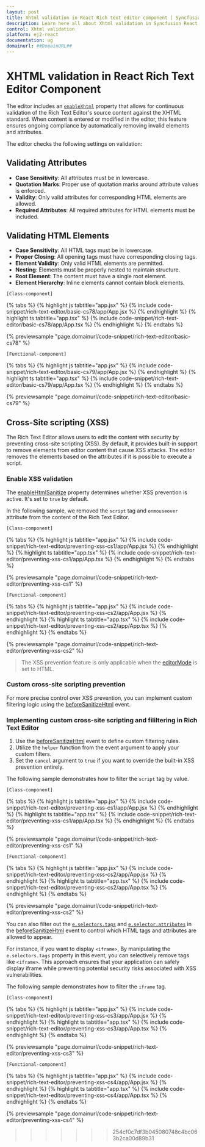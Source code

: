 ```yaml
---
layout: post
title: Xhtml validation in React Rich text editor component | Syncfusion
description: Learn here all about Xhtml validation in Syncfusion React Rich text editor component of Syncfusion Essential JS 2 and more.
control: Xhtml validation 
platform: ej2-react
documentation: ug
domainurl: ##DomainURL##
---
```


# XHTML validation in React Rich Text Editor Component

The editor includes an [`enableXhtml`](https://ej2.syncfusion.com/react/documentation/api/rich-text-editor/#enablexhtml) property that allows for continuous validation of the Rich Text Editor's source content against the XHTML standard. When content is entered or modified in the editor, this feature ensures ongoing compliance by automatically removing invalid elements and attributes.

The editor checks the following settings on validation:

## Validating Attributes

* **Case Sensitivity**: All attributes must be in lowercase.
* **Quotation Marks**: Proper use of quotation marks around attribute values is enforced.
* **Validity**: Only valid attributes for corresponding HTML elements are allowed.
* **Required Attributes**: All required attributes for HTML elements must be included.

## Validating HTML Elements
* **Case Sensitivity**: All HTML tags must be in lowercase.
* **Proper Closing**: All opening tags must have corresponding closing tags.
* **Element Validity**: Only valid HTML elements are permitted.
* **Nesting**: Elements must be properly nested to maintain structure.
* **Root Element**: The content must have a single root element.
* **Element Hierarchy**: Inline elements cannot contain block elements.

`[Class-component]`

{% tabs %}
{% highlight js tabtitle="app.jsx" %}
{% include code-snippet/rich-text-editor/basic-cs78/app/App.jsx %}
{% endhighlight %}
{% highlight ts tabtitle="app.tsx" %}
{% include code-snippet/rich-text-editor/basic-cs78/app/App.tsx %}
{% endhighlight %}
{% endtabs %}

 {% previewsample "page.domainurl/code-snippet/rich-text-editor/basic-cs78" %}

`[Functional-component]`

{% tabs %}
{% highlight js tabtitle="app.jsx" %}
{% include code-snippet/rich-text-editor/basic-cs79/app/App.jsx %}
{% endhighlight %}
{% highlight ts tabtitle="app.tsx" %}
{% include code-snippet/rich-text-editor/basic-cs79/app/App.tsx %}
{% endhighlight %}
{% endtabs %}

 {% previewsample "page.domainurl/code-snippet/rich-text-editor/basic-cs79" %}

## Cross-Site scripting (XSS)

The Rich Text Editor allows users to edit the content with security by preventing cross-site scripting (XSS). By default, it provides built-in support to remove elements from editor content that cause XSS attacks. The editor removes the elements based on the attributes if it is possible to execute a script.

### Enable XSS validation

The [enableHtmlSanitize](https://ej2.syncfusion.com/react/documentation/api/rich-text-editor/#enablehtmlsanitizer) property determines whether XSS prevention is active. It's set to `true` by default.

In the following sample, we removed the `script` tag and `onmouseover` attribute from the content of the Rich Text Editor.

`[Class-component]`

{% tabs %}
{% highlight js tabtitle="app.jsx" %}
{% include code-snippet/rich-text-editor/preventing-xss-cs1/app/App.jsx %}
{% endhighlight %}
{% highlight ts tabtitle="app.tsx" %}
{% include code-snippet/rich-text-editor/preventing-xss-cs1/app/App.tsx %}
{% endhighlight %}
{% endtabs %}

 {% previewsample "page.domainurl/code-snippet/rich-text-editor/preventing-xss-cs1" %}

`[Functional-component]`

{% tabs %}
{% highlight js tabtitle="app.jsx" %}
{% include code-snippet/rich-text-editor/preventing-xss-cs2/app/App.jsx %}
{% endhighlight %}
{% highlight ts tabtitle="app.tsx" %}
{% include code-snippet/rich-text-editor/preventing-xss-cs2/app/App.tsx %}
{% endhighlight %}
{% endtabs %}

 {% previewsample "page.domainurl/code-snippet/rich-text-editor/preventing-xss-cs2" %}

> The XSS prevention feature is only applicable when the [editorMode](https://ej2.syncfusion.com/react/documentation/api/rich-text-editor#editormode) is set to HTML.

### Custom cross-site scripting prevention

For more precise control over XSS prevention, you can implement custom filtering logic using the [beforeSanitizeHtml](https://ej2.syncfusion.com/react/documentation/api/rich-text-editor/#beforesanitizehtml) event.

### Implementing custom cross-site scripting and fililtering in Rich Text Editor

1. Use the [beforeSanitizeHtml](https://ej2.syncfusion.com/react/documentation/api/rich-text-editor/#beforesanitizehtml) event to define custom filtering rules.
2. Utilize the `helper` function from the event argument to apply your custom filters.
3. Set the `cancel` argument to `true` if you want to override the built-in XSS prevention entirely.

The following sample demonstrates how to filter the `script` tag by value.

`[Class-component]`

{% tabs %}
{% highlight js tabtitle="app.jsx" %}
{% include code-snippet/rich-text-editor/preventing-xss-cs1/app/App.jsx %}
{% endhighlight %}
{% highlight ts tabtitle="app.tsx" %}
{% include code-snippet/rich-text-editor/preventing-xss-cs1/app/App.tsx %}
{% endhighlight %}
{% endtabs %}

 {% previewsample "page.domainurl/code-snippet/rich-text-editor/preventing-xss-cs1" %}

`[Functional-component]`

{% tabs %}
{% highlight js tabtitle="app.jsx" %}
{% include code-snippet/rich-text-editor/preventing-xss-cs2/app/App.jsx %}
{% endhighlight %}
{% highlight ts tabtitle="app.tsx" %}
{% include code-snippet/rich-text-editor/preventing-xss-cs2/app/App.tsx %}
{% endhighlight %}
{% endtabs %}

 {% previewsample "page.domainurl/code-snippet/rich-text-editor/preventing-xss-cs2" %}

You can also filter out the [`e.selectors.tags`](https://ej2.syncfusion.com/react/documentation/api/rich-text-editor/sanitizeSelectors/#tags) and [`e.selector.attributes`](https://ej2.syncfusion.com/react/documentation/api/rich-text-editor/sanitizeSelectors/#attributes) in the [beforeSanitizeHtml](https://ej2.syncfusion.com/react/documentation/api/rich-text-editor/#beforesanitizehtml) event to control which HTML tags and attributes are allowed to appear. 

For instance, if you want to display `<iframe>`, By manipulating the `e.selectors.tags` property in this event, you can selectively remove tags like `<iframe>`. This approach ensures that your application can safely display iframe while preventing potential security risks associated with XSS vulnerabilities.

The following sample demonstrates how to filter the `iframe` tag.

`[Class-component]`

{% tabs %}
{% highlight js tabtitle="app.jsx" %}
{% include code-snippet/rich-text-editor/preventing-xss-cs3/app/App.jsx %}
{% endhighlight %}
{% highlight ts tabtitle="app.tsx" %}
{% include code-snippet/rich-text-editor/preventing-xss-cs3/app/App.tsx %}
{% endhighlight %}
{% endtabs %}

 {% previewsample "page.domainurl/code-snippet/rich-text-editor/preventing-xss-cs3" %}

`[Functional-component]`

{% tabs %}
{% highlight js tabtitle="app.jsx" %}
{% include code-snippet/rich-text-editor/preventing-xss-cs4/app/App.jsx %}
{% endhighlight %}
{% highlight ts tabtitle="app.tsx" %}
{% include code-snippet/rich-text-editor/preventing-xss-cs4/app/App.tsx %}
{% endhighlight %}
{% endtabs %}

 {% previewsample "page.domainurl/code-snippet/rich-text-editor/preventing-xss-cs4" %}
>>>>>>> 254cf0c7df3b045080748c4bc063b2ca00d89b31
